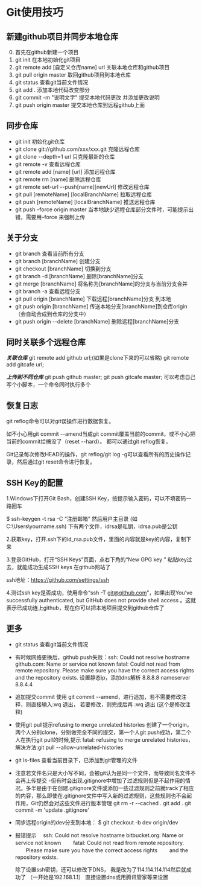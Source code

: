 # Git使用技巧

## 新建github项目并同步本地仓库
0. 首先在github新建一个项目
1. git init 在本地初始化git项目
2. git remote add [自定义仓库name] url 关联本地仓库和github项目
3. git pull origin master 取回github项目到本地仓库
4. git status 查看git当前文件情况
5. git add . 添加本地代码改变部分
6. git commit -m "说明文字"  提交本地代码更改 并添加更改说明
7. git push origin master 提交本地仓库到远程github上面




## 同步仓库
- git init 初始化git仓库
- git clone git://github.com/xxx/xxx.git  克隆远程仓库
- git clone --depth=1 url  只克隆最新的仓库
- git remote -v  查看远程仓库
- git remote add [name] [url] 添加远程仓库
- git remote rm [name] 删除远程仓库
- git remote set-url --push[name][newUrl] 修改远程仓库
- git pull [remoteName] [localBranchName] 拉取远程仓库
- git push [remoteName] [localBranchName] 推送远程仓库
- git push –force origin master 当本地缺少远程仓库部分文件时，可能提示出错，需要用–force 来强制上传


## 关于分支
- git branch 查看当前所有分支
- git branch [branchName]  创建分支
- git checkout [branchName] 切换到分支
- git branch -d [branchName] 删除[branchName]分支
- git merge [branchName] 将名称为[branchName]的分支与当前分支合并
- git branch -a 查看远程分支
- git pull origin [branchName] 下载远程[branchName]分支 到本地
- git push origin [branchName] 传送本地分支[branchName]到仓库origin（会自动合成到仓库的分支中）
- git push origin --delete [branchName] 删除远程[branchName]分支


## 同时关联多个远程仓库
***关联仓库***
git remote add github url;(如果是clone下来的可以省略)
git remote add gitcafe url;

***上传到不同仓库***
git push github master;
git push gitcafe master;
可以考虑自己写个小脚本，一个命令同时执行多个


## 恢复日志
git reflog命令可以对git误操作进行数据恢复。

如不小心用git commit --amend当成git commit覆盖当前的commit，或不小心把当前的commit给搞没了（reset --hard）。 都可以通过git reflog恢复。

Git记录每次修改HEAD的操作，git reflog/git log -g可以查看所有的历史操作记录，然后通过git reset命令进行恢复。

## SSH Key的配置

1.Windows下打开Git Bash，创建SSH Key，按提示输入密码，可以不填密码一路回车

$ ssh-keygen -t rsa -C “注册邮箱” 然后用户主目录 (如C:\Users\yourname.ssh) 下有两个文件，idrsa是私钥，idrsa.pub是公钥

2.获取key，打开.ssh下的id_rsa.pub文件，里面的内容就是key的内容，复制下来

3.登录GitHub，打开“SSH Keys”页面，点右下角的“New GPG key ” 粘贴key过去，就能成功生成SSH keys 在github网站了

ssh地址：https://github.com/settings/ssh

4.测试ssh key是否成功，使用命令“ssh -T git@github.com”，如果出现You’ve successfully authenticated, but GitHub does not provide shell access 。这就表示已成功连上github，现在你可以把本地项目提交到github仓库了



## 更多
- git status 查看git当前文件情况
- 有时候网络更换后，github push失败：ssh: Could not resolve hostname github.com: Name or service not known fatal: Could not read from remote repository. Please make sure you have the correct access rights and the repository exists.
  设置静态ip，添加dns解析 8.8.8.8 nameserver 8.8.4.4
- 追加提交commit
  使用 git commit --amend，进行追加，若不需要修改注释，则直接输入:wq 退出， 若要修改，则完成后再 :wq 退出 (这个是修改注释)
- 使用git pull提示refusing to merge unrelated histories
创建了一个origin，两个人分别clone，分别做完全不同的提交，第一个人git push成功，第二个人在执行git pull的时候,提示
fatal: refusing to merge unrelated histories，解决方法:git pull --allow-unrelated-histories
- git ls-files 查看当前目录下，已添加到git管理的文件
- 注意若文件名只是大小写不同，会被git认为是同一个文件，而导致同名文件不会再上传提交
-但有时会出现.gitignore中增加了过滤规则但是不起作用的情况。多半是由于在创建.gitignore文件或添加一些过滤规则之前就track了相应的内容，那么即使在.gitignore文件中写入新的过滤规则，这些规则也不会起作用，Git仍然会对这些文件进行版本管理
 git rm -r --cached .
git add .
git commit -m 'update .gitignore'

- 同步远程origin的dev分支到本地：
$ git checkout -b dev origin/dev

- 报错提示
  　ssh: Could not resolve hostname bitbucket.org: Name or service not known
  　　fatal: Could not read from remote repository.
  　　Please make sure you have the correct access rights
  　　and the repository exists.
  
  除了设置ssh密钥，还可以修改下DNS， 我是改为了114.114.114.114然后就成功了 （一开始是192.168.1.1）
   直接设置dns或用腾讯管家等来设置